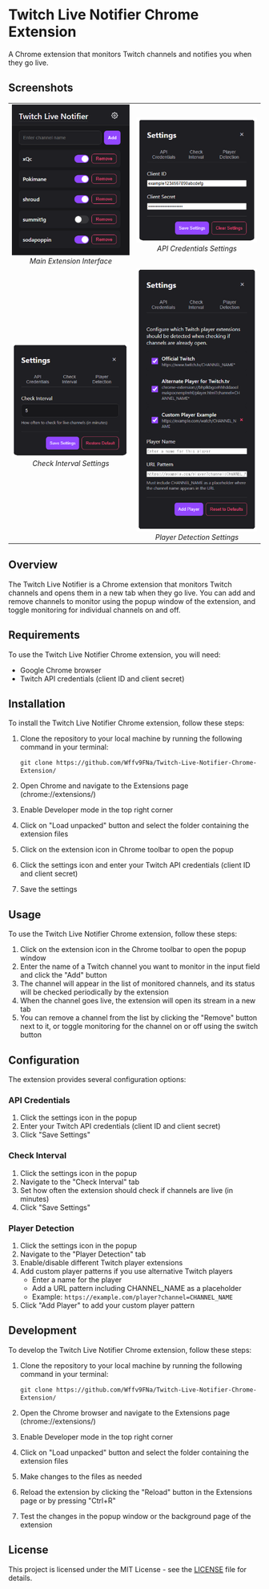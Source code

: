 # Twitch Live Notifier Chrome Extension

A Chrome extension that monitors Twitch channels and notifies you when they go live.

## Screenshots

<div align="center">
  <table>
    <tr>
      <td align="center">
        <img src="./images/main-extension.png" width="380px" alt="Main Extension Interface"/><br/>
        <em>Main Extension Interface</em>
      </td>
      <td align="center">
        <img src="./images/api-settings.png" width="380px" alt="API Credentials Settings"/><br/>
        <em>API Credentials Settings</em>
      </td>
    </tr>
    <tr>
      <td align="center">
        <img src="./images/check-interval.png" width="380px" alt="Check Interval Settings"/><br/>
        <em>Check Interval Settings</em>
      </td>
      <td align="center">
        <img src="./images/player-detection.png" width="380px" alt="Player Detection Settings"/><br/>
        <em>Player Detection Settings</em>
      </td>
    </tr>
  </table>
</div>

## Overview

The Twitch Live Notifier is a Chrome extension that monitors Twitch channels and opens them in a new tab when they go live. You can add and remove channels to monitor using the popup window of the extension, and toggle monitoring for individual channels on and off.

## Requirements

To use the Twitch Live Notifier Chrome extension, you will need:

- Google Chrome browser
- Twitch API credentials (client ID and client secret)

## Installation

To install the Twitch Live Notifier Chrome extension, follow these steps:

1. Clone the repository to your local machine by running the following command in your terminal:

   ```
   git clone https://github.com/Wffv9FNa/Twitch-Live-Notifier-Chrome-Extension/
   ```

2. Open Chrome and navigate to the Extensions page (chrome://extensions/)
3. Enable Developer mode in the top right corner
4. Click on "Load unpacked" button and select the folder containing the extension files
5. Click on the extension icon in Chrome toolbar to open the popup
6. Click the settings icon and enter your Twitch API credentials (client ID and client secret)
7. Save the settings

## Usage

To use the Twitch Live Notifier Chrome extension, follow these steps:

1. Click on the extension icon in the Chrome toolbar to open the popup window
2. Enter the name of a Twitch channel you want to monitor in the input field and click the "Add" button
3. The channel will appear in the list of monitored channels, and its status will be checked periodically by the extension
4. When the channel goes live, the extension will open its stream in a new tab
5. You can remove a channel from the list by clicking the "Remove" button next to it, or toggle monitoring for the channel on or off using the switch button

## Configuration

The extension provides several configuration options:

### API Credentials
1. Click the settings icon in the popup
2. Enter your Twitch API credentials (client ID and client secret)
3. Click "Save Settings"

### Check Interval
1. Click the settings icon in the popup
2. Navigate to the "Check Interval" tab
3. Set how often the extension should check if channels are live (in minutes)
4. Click "Save Settings"

### Player Detection
1. Click the settings icon in the popup
2. Navigate to the "Player Detection" tab
3. Enable/disable different Twitch player extensions
4. Add custom player patterns if you use alternative Twitch players
   - Enter a name for the player
   - Add a URL pattern including CHANNEL_NAME as a placeholder
   - Example: `https://example.com/player?channel=CHANNEL_NAME`
5. Click "Add Player" to add your custom player pattern

## Development

To develop the Twitch Live Notifier Chrome extension, follow these steps:

1. Clone the repository to your local machine by running the following command in your terminal:

   ```
   git clone https://github.com/Wffv9FNa/Twitch-Live-Notifier-Chrome-Extension/
   ```

2. Open the Chrome browser and navigate to the Extensions page (chrome://extensions/)
3. Enable Developer mode in the top right corner
4. Click on "Load unpacked" button and select the folder containing the extension files
5. Make changes to the files as needed
6. Reload the extension by clicking the "Reload" button in the Extensions page or by pressing "Ctrl+R"
7. Test the changes in the popup window or the background page of the extension

## License

This project is licensed under the MIT License - see the [LICENSE](LICENSE) file for details.

